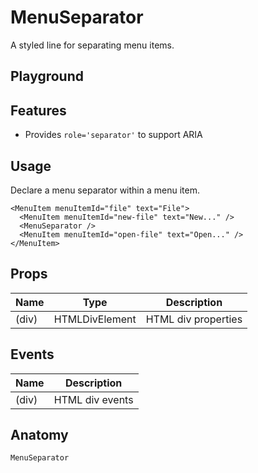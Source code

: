 <script>
    import Playground from './MenuSeparatorPlayground.svelte';
</script>

# MenuSeparator

A styled line for separating menu items.

## Playground

<Playground />

## Features

- Provides `role='separator'` to support ARIA

## Usage

Declare a menu separator within a menu item.

```svelte
<MenuItem menuItemId="file" text="File">
  <MenuItem menuItemId="new-file" text="New..." />
  <MenuSeparator />
  <MenuItem menuItemId="open-file" text="Open..." />
</MenuItem>
```

## Props

| Name  | Type           | Description         |
| ----- | -------------- | ------------------- |
| (div) | HTMLDivElement | HTML div properties |

## Events

| Name  | Description     |
| ----- | --------------- |
| (div) | HTML div events |

## Anatomy

```
MenuSeparator
```

